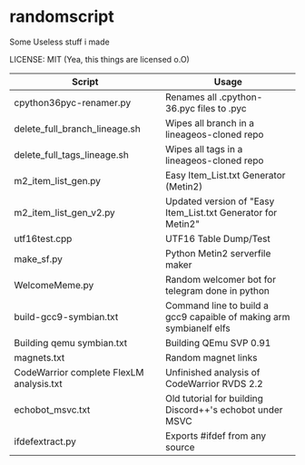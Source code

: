 # randomscript
Some Useless stuff i made

LICENSE: MIT (Yea, this things are licensed o.O)

| Script  | Usage
| ------- | --- 
| cpython36pyc-renamer.py | Renames all .cpython-36.pyc files to .pyc
| delete_full_branch_lineage.sh | Wipes all branch in a lineageos-cloned repo
| delete_full_tags_lineage.sh | Wipes all tags in a lineageos-cloned repo
| m2_item_list_gen.py | Easy Item_List.txt Generator (Metin2)
| m2_item_list_gen_v2.py | Updated version of "Easy Item_List.txt Generator for Metin2"
| utf16test.cpp | UTF16 Table Dump/Test
| make_sf.py | Python Metin2 serverfile maker
| WelcomeMeme.py | Random welcomer bot for telegram done in python
| build-gcc9-symbian.txt | Command line to build a gcc9 capaible of making arm symbianelf elfs
| Building qemu symbian.txt | Building QEmu SVP 0.91
| magnets.txt | Random magnet links
| CodeWarrior complete FlexLM analysis.txt | Unfinished analysis of CodeWarrior RVDS 2.2
| echobot_msvc.txt | Old tutorial for building Discord++'s echobot under MSVC
| ifdefextract.py | Exports #ifdef from any source
